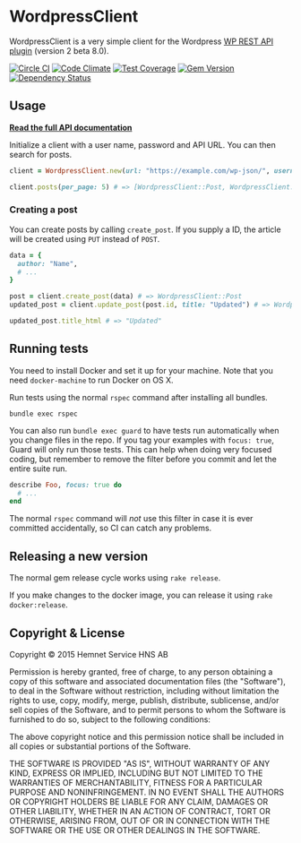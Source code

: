 # WordpressClient

WordpressClient is a very simple client for the Wordpress [WP REST API plugin][api] (version 2 beta 8.0).

[![Circle CI](https://circleci.com/gh/hemnet/wordpress_client.svg?style=svg)](https://circleci.com/gh/hemnet/wordpress_client) [![Code Climate](https://codeclimate.com/repos/5645938269568041da00cded/badges/5e870b57428f23c1f2ff/gpa.svg)](https://codeclimate.com/repos/5645938269568041da00cded/feed) [![Test Coverage](https://codeclimate.com/repos/5645938269568041da00cded/badges/5e870b57428f23c1f2ff/coverage.svg)](https://codeclimate.com/repos/5645938269568041da00cded/coverage) [![Gem Version](https://badge.fury.io/rb/wordpress_client.svg)](https://badge.fury.io/rb/wordpress_client)[![Dependency Status](https://gemnasium.com/hemnet/wordpress_client.svg)](https://gemnasium.com/hemnet/wordpress_client)

## Usage

**[Read the full API documentation][docs]**

Initialize a client with a user name, password and API URL. You can then search for posts.

```ruby
client = WordpressClient.new(url: "https://example.com/wp-json/", username: "example", password: "example")

client.posts(per_page: 5) # => [WordpressClient::Post, WordpressClient::Post]
```

### Creating a post

You can create posts by calling `create_post`. If you supply a ID, the article will be created using `PUT` instead of `POST`.

```ruby
data = {
  author: "Name",
  # ...
}

post = client.create_post(data) # => WordpressClient::Post
updated_post = client.update_post(post.id, title: "Updated") # => WordpressClient::Post

updated_post.title_html # => "Updated"
```

## Running tests

You need to install Docker and set it up for your machine. Note that you need `docker-machine` to run Docker on OS X.

Run tests using the normal `rspec` command after installing all bundles.

```
bundle exec rspec
```

You can also run `bundle exec guard` to have tests run automatically when you change files in the repo. If you tag your examples with `focus: true`, Guard will only run those tests. This can help when doing very focused coding, but remember to remove the filter before you commit and let the entire suite run.

```ruby
describe Foo, focus: true do
  # ...
end
```

The normal `rspec` command will *not* use this filter in case it is ever committed accidentally, so CI can catch any problems.

## Releasing a new version

The normal gem release cycle works using `rake release`.

If you make changes to the docker image, you can release it using `rake docker:release`.

## Copyright & License

Copyright © 2015 Hemnet Service HNS AB

Permission is hereby granted, free of charge, to any person obtaining a copy of this software and associated documentation files (the "Software"), to deal in the Software without restriction, including without limitation the rights to use, copy, modify, merge, publish, distribute, sublicense, and/or sell copies of the Software, and to permit persons to whom the Software is furnished to do so, subject to the following conditions:

The above copyright notice and this permission notice shall be included in all copies or substantial portions of the Software.

THE SOFTWARE IS PROVIDED "AS IS", WITHOUT WARRANTY OF ANY KIND, EXPRESS OR IMPLIED, INCLUDING BUT NOT LIMITED TO THE WARRANTIES OF MERCHANTABILITY, FITNESS FOR A PARTICULAR PURPOSE AND NONINFRINGEMENT. IN NO EVENT SHALL THE AUTHORS OR COPYRIGHT HOLDERS BE LIABLE FOR ANY CLAIM, DAMAGES OR OTHER LIABILITY, WHETHER IN AN ACTION OF CONTRACT, TORT OR OTHERWISE, ARISING FROM, OUT OF OR IN CONNECTION WITH THE SOFTWARE OR THE USE OR OTHER DEALINGS IN THE SOFTWARE.

[api]: http://v2.wp-api.org/
[docs]: http://www.rubydoc.info/gems/wordpress_client/
